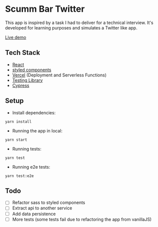 # Scumm Bar Twitter

This app is inspired by a task I had to deliver for a technical interview.
It's developed for learning purposes and simulates a Twitter like app.

[Live demo](https://scumm-bar-twitter.vercel.app)

<h2>Tech Stack</h2>

- [React](https://es.reactjs.org)
- [styled components](https://styled-components.com)
- [Vercel](https://vercel.com) (Deployment and Serverless Functions)
- [Testing Library](https://testing-library.com)
- [Cypress](https://www.cypress.io)

<h2>Setup</h2>

- Install dependencies:

```shell
yarn install
```

- Running the app in local:

```shell
yarn start
```

- Running tests:

```shell
yarn test
```

- Running e2e tests:

```shell
yarn test:e2e
```

<h2>Todo </h2>

- [ ] Refactor sass to styled components
- [ ] Extract api to another service
- [ ] Add data persistence
- [ ] More tests (some tests fail due to refactoring the app from vanillaJS)

